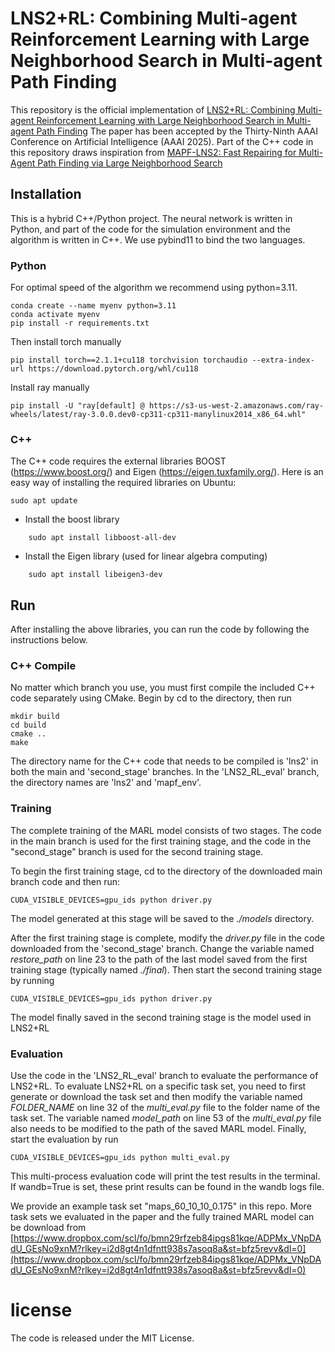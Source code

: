 # LNS2+RL: Combining Multi-agent Reinforcement Learning with Large Neighborhood Search in Multi-agent Path Finding
This repository is the official implementation of [LNS2+RL: Combining Multi-agent Reinforcement Learning with Large Neighborhood Search in Multi-agent Path Finding](https://arxiv.org/abs/2405.17794) 
The paper has been accepted by the Thirty-Ninth AAAI Conference on Artificial Intelligence (AAAI 2025).
Part of the C++ code in this repository draws inspiration from [MAPF-LNS2: Fast Repairing for Multi-Agent Path Finding via Large Neighborhood Search](https://github.com/Jiaoyang-Li/MAPF-LNS2)


## Installation
This is a hybrid C++/Python project. 
The neural network is written in Python, and part of the code for the simulation environment and the algorithm is written in C++.
We use pybind11 to bind the two languages.

### Python 
For optimal speed of the algorithm we recommend using python=3.11.

```
conda create --name myenv python=3.11
conda activate myenv
pip install -r requirements.txt
```
Then install torch manually 
```
pip install torch==2.1.1+cu118 torchvision torchaudio --extra-index-url https://download.pytorch.org/whl/cu118
```
Install ray manually 
```
pip install -U "ray[default] @ https://s3-us-west-2.amazonaws.com/ray-wheels/latest/ray-3.0.0.dev0-cp311-cp311-manylinux2014_x86_64.whl"
```

### C++
The C++ code requires the external libraries BOOST (https://www.boost.org/) and Eigen (https://eigen.tuxfamily.org/). 
Here is an easy way of installing the required libraries on Ubuntu:
```
sudo apt update
```
   * Install the boost library
```
    sudo apt install libboost-all-dev
```
   * Install the Eigen library (used for linear algebra computing)
```
    sudo apt install libeigen3-dev
```

## Run
After installing the above libraries, you can run the code by following the instructions below.

### C++ Compile
No matter which branch you use, you must first compile the included C++ code separately using CMake. 
Begin by cd to the directory, then run

```
mkdir build
cd build
cmake ..
make 
```
The directory name for the C++ code that needs to be compiled is 'lns2' in both the main and 'second\_stage' branches. 
In the 'LNS2\_RL\_eval' branch, the directory names are 'lns2' and 'mapf_env'.

### Training
The complete training of the MARL model consists of two stages.
The code in the main branch is used for the first training stage, and the code in the "second\_stage" branch is used for the second training stage.

To begin the first training stage, cd to the directory of the downloaded main branch code and then run:
```
CUDA_VISIBLE_DEVICES=gpu_ids python driver.py
```
The model generated at this stage will be saved to the *./models* directory.

After the first training stage is complete, modify the *driver.py* file in the code downloaded from the 'second\_stage' branch. 
Change the variable named *restore_path* on line 23 to the path of the last model saved from the first training stage (typically named *./final*).
Then start the second training stage by running

```
CUDA_VISIBLE_DEVICES=gpu_ids python driver.py
```
The model finally saved in the second training stage is the model used in LNS2+RL

### Evaluation
Use the code in the 'LNS2\_RL\_eval' branch to evaluate the performance of LNS2+RL.
To evaluate LNS2+RL on a specific task set, you need to first generate or download the task set and then modify the variable named *FOLDER\_NAME* on line 32 of the *multi\_eval.py* file to the folder name of the task set.
The variable named *model\_path* on line 53 of the *multi\_eval.py* file also needs to be modified to the path of the saved MARL model.
Finally, start the evaluation by run 
```
CUDA_VISIBLE_DEVICES=gpu_ids python multi_eval.py
```
This multi-process evaluation code will print the test results in the terminal.
If wandb=True is set, these print results can be found in the wandb logs file.

We provide an example task set "maps_60_10_10_0.175" in this repo.
More task sets we evaluated in the paper and the fully trained MARL model can be download from [https://www.dropbox.com/scl/fo/bmn29rfzeb84ipgs81kqe/ADPMx_VNpDAdU_GEsNo9xnM?rlkey=i2d8gt4n1dfntt938s7asoq8a&st=bfz5revv&dl=0](https://www.dropbox.com/scl/fo/bmn29rfzeb84ipgs81kqe/ADPMx_VNpDAdU_GEsNo9xnM?rlkey=i2d8gt4n1dfntt938s7asoq8a&st=bfz5revv&dl=0)


# license 
The code is released under the MIT License.
